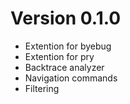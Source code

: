 # Version 0.1.0
* Extention for byebug
* Extention for pry
* Backtrace analyzer
* Navigation commands
* Filtering
